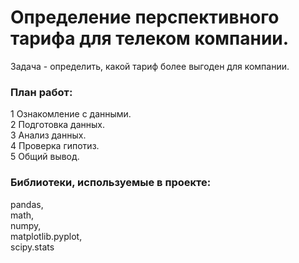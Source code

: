 # Определение перспективного тарифа для телеком компании.

Задача - определить, какой тариф более выгоден для компании.

### План работ:
1 Ознакомление с данными.  
2 Подготовка данных.  
3 Анализ данных.  
4 Проверка гипотиз.  
5 Общий вывод.  

### Библиотеки, используемые в проекте:

pandas,  
math,  
numpy,  
matplotlib.pyplot,  
scipy.stats  
